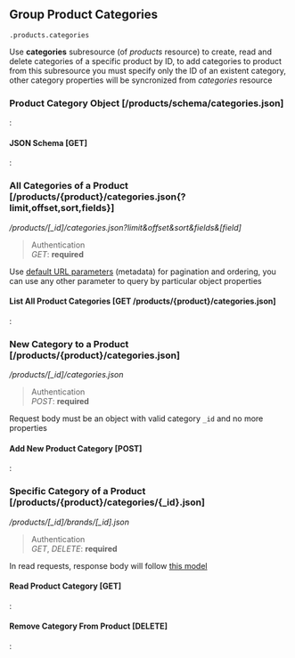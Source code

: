 ## Group Product Categories

`.products.categories`

Use **categories** subresource (of *products* resource) to
create, read and delete categories of a specific product by ID,
to add categories to product from this subresource
you must specify only the ID of an existent category, other category properties will be syncronized from
*categories* resource

### Product Category Object [/products/schema/categories.json]

:[](.product-category-object.apib)

#### JSON Schema [GET]

:[](.json-schema.apib)

### All Categories of a Product [/products/{product}/categories.json{?limit,offset,sort,fields}]

*/products/[_id]/categories.json?limit&offset&sort&fields&[field]*

> Authentication<br>_GET_: **required**

Use [default URL parameters](#introduction/overview/url-params) (metadata)
for pagination and ordering, you can use any other parameter to query
by particular object properties

#### List All Product Categories [GET /products/{product}/categories.json]

:[](.list-all-product-categories.apib)

### New Category to a Product [/products/{product}/categories.json]

*/products/[_id]/categories.json*

> Authentication<br>_POST_: **required**

Request body must be an object with valid category `_id` and no more properties

#### Add New Product Category [POST]

:[](.add-new-product-category.apib)

### Specific Category of a Product [/products/{product}/categories/{_id}.json]

*/products/[_id]/brands/[_id].json*

> Authentication<br>_GET_, _DELETE_: **required**

In read requests, response body will follow
[this model](#reference/product-categories/product-category-object)

#### Read Product Category [GET]

:[](.read-product-category.apib)

#### Remove Category From Product [DELETE]

:[](.remove-category-from-product.apib)
